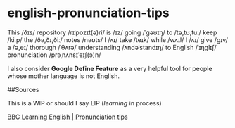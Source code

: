 english-pronunciation-tips
==========================

This /ðɪs/ repository /rɪˈpɒzɪt(ə)ri/ is /ɪz/ going /ˈgəʊɪŋ/ to /tə,tʊ,tuː/ keep /kiːp/ the /ðə,ðɪ,ðiː/ notes /nəʊts/ I /ʌɪ/ take /teɪk/ while /wʌɪl/ I /ʌɪ/ give /gɪv/ a /ə,eɪ/ thorough /ˈθʌrə/ understanding /ʌndəˈstandɪŋ/ to English /ˈɪŋglɪʃ/ pronunciation /prəˌnʌnsɪˈeɪʃ(ə)n/

I also consider **Google Define Feature** as a very helpful tool for people whose mother language is not English. 

##Sources

This is a WIP or should I say LIP (*learning* in process)

[BBC Learning English | Pronunciation tips][url-bbc]



[url-bbc]: http://www.bbc.co.uk/worldservice/learningenglish/grammar/pron/
